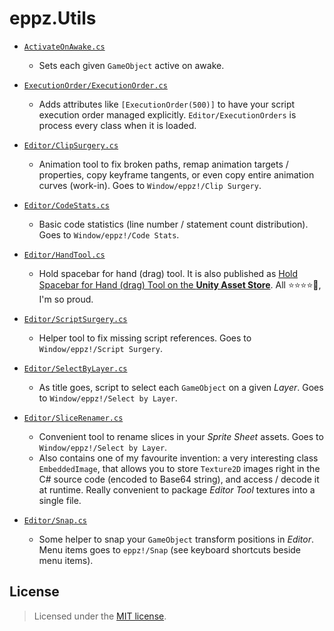 # eppz.Utils

* [`ActivateOnAwake.cs`](ActivateOnAwake.cs)

	+ Sets each given `GameObject` active on awake.

* [`ExecutionOrder/ExecutionOrder.cs`](ExecutionOrder/ExecutionOrder.cs)

	+ Adds attributes like `[ExecutionOrder(500)]` to have your script execution order managed explicitly. `Editor/ExecutionOrders` is process every class when it is loaded.

* [`Editor/ClipSurgery.cs`](Editor/CodeStats.cs)

	+ Animation tool to fix broken paths, remap animation targets / properties, copy keyframe tangents, or even copy entire animation curves (work-in). Goes to `Window/eppz!/Clip Surgery`.

* [`Editor/CodeStats.cs`](Editor/CodeStats.cs)

	+ Basic code statistics (line number / statement count distribution). Goes to `Window/eppz!/Code Stats`.

* [`Editor/HandTool.cs`](Editor/HandTool.cs)

	+ Hold spacebar for hand (drag) tool. It is also published as [Hold Spacebar for Hand (drag) Tool on the **Unity Asset Store**](https://www.assetstore.unity3d.com/en/#!content/32803). All ⭐⭐⭐⭐🌟, I'm so proud.

* [`Editor/ScriptSurgery.cs`](Editor/ScriptSurgery.cs)

	+ Helper tool to fix missing script references. Goes to `Window/eppz!/Script Surgery`.

* [`Editor/SelectByLayer.cs`](Editor/SelectByLayer.cs)

	+ As title goes, script to select each `GameObject` on a given *Layer*. Goes to `Window/eppz!/Select by Layer`.

* [`Editor/SliceRenamer.cs`](Editor/SliceRenamer.cs)

	+ Convenient tool to rename slices in your *Sprite Sheet* assets. Goes to `Window/eppz!/Select by Layer`.
	+ Also contains one of my favourite invention: a very interesting class `EmbeddedImage`, that allows you to store `Texture2D` images right in the C# source code (encoded to Base64 string), and access / decode it at runtime. Really convenient to package *Editor Tool* textures into a single file.

* [`Editor/Snap.cs`](Editor/Snap.cs)

	+ Some helper to snap your `GameObject` transform positions in *Editor*. Menu items goes to `eppz!/Snap` (see keyboard shortcuts beside menu items).

## License

> Licensed under the [MIT license](http://en.wikipedia.org/wiki/MIT_License).

